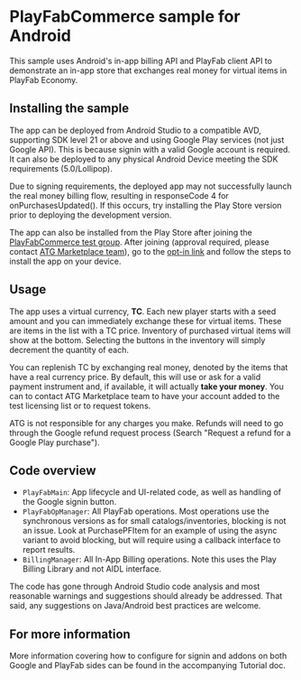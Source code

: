 PlayFabCommerce sample for Android
=

This sample uses Android's in-app billing API and PlayFab client API to demonstrate an in-app store that exchanges real money for virtual items in PlayFab Economy.

## Installing the sample

The app can be deployed from Android Studio to a compatible AVD, supporting SDK level 21 or above and using Google Play services (not just Google API). This is because signin with a valid Google account is required. It can also be deployed to any physical Android Device meeting the SDK requirements (5.0/Lollipop).

Due to signing requirements, the deployed app may not successfully launch the real money billing flow, resulting in responseCode 4 for onPurchasesUpdated(). If this occurs, try installing the Play Store version prior to deploying the development version.

The app can also be installed from the Play Store after joining the [PlayFabCommerce test group][1]. After joining (approval required, please contact [ATG Marketplace team][2]), go to the [opt-in link][3] and follow the steps to install the app on your device.

[1]: https://groups.google.com/forum/#!forum/playfabcommerce-test-group
[2]: mailto:xboxatgservices@gmail.com?subject=Request%20access%20to%20PlayFabCommerce%20Google%20group
[3]: https://play.google.com/apps/testing/atg.xbox.PlayFabCommerce

## Usage
The app uses a virtual currency, **TC**. Each new player starts with a seed amount and you can immediately exchange these for virtual items. These are items in the list with a TC price. Inventory of purchased virtual items will show at the bottom. Selecting the buttons in the inventory will simply decrement the quantity of each.

You can replenish TC by exchanging real money, denoted by the items that have a real currency price. By default, this will use or ask for a valid payment instrument and, if available, it will actually **take your money**. You can to contact ATG Marketplace team to have your account added to the test licensing list or to request tokens.

ATG is not responsible for any charges you make. Refunds will need to go through the Google refund request process (Search "Request a refund for a Google Play purchase").

## Code overview
* `PlayFabMain`: App lifecycle and UI-related code, as well as handling of the Google signin button.
* `PlayFabOpManager`: All PlayFab operations. Most operations use the synchronous versions as for small catalogs/inventories, blocking is not an issue. Look at PurchasePFItem for an example of using the async variant to avoid blocking, but will require using a callback interface to report results.
* `BillingManager`: All In-App Billing operations. Note this uses the Play Billing Library and not AIDL interface.

The code has gone through Android Studio code analysis and most reasonable warnings and suggestions should already be addressed. That said, any suggestions on Java/Android best practices are welcome.

## For more information

More information covering how to configure for signin and addons on both Google and PlayFab sides can be found in the accompanying Tutorial doc.
